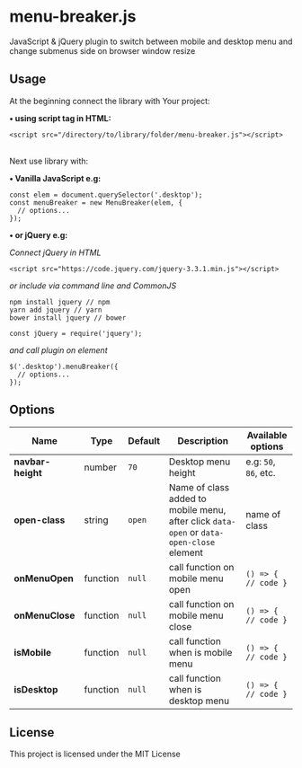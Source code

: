 # menu-breaker.js

JavaScript & jQuery plugin to switch between mobile and desktop menu and change submenus side on browser window resize

## Usage
At the beginning connect the library with Your project:

**&bull; using script tag in HTML:**
```
<script src="/directory/to/library/folder/menu-breaker.js"></script>
```

<br>
Next use library with:

**&bull; Vanilla JavaScript e.g:**
```
const elem = document.querySelector('.desktop');
const menuBreaker = new MenuBreaker(elem, {
  // options...
});
```

**&bull; or jQuery e.g:**

*Connect jQuery in HTML*
```
<script src="https://code.jquery.com/jquery-3.3.1.min.js"></script>
```

*or include via command line and CommonJS*
```
npm install jquery // npm
yarn add jquery // yarn
bower install jquery // bower
```

```
const jQuery = require('jquery');
```

*and call plugin on element*
```
$('.desktop').menuBreaker({
  // options...
});
```

## Options
Name | Type | Default | Description | Available options
-|-|-|-|-
**navbar-height** | number | `70` | Desktop menu height | e.g: `50`, `86`, etc.
**open-class** | string | `open` | Name of class added to mobile menu, after click `data-open` or `data-open-close` element | name of class
**onMenuOpen** | function | `null` | call function on mobile menu open | `() => { // code }`
**onMenuClose** | function | `null` | call function on mobile menu close | `() => { // code }`
**isMobile** | function | `null` | call function when is mobile menu | `() => { // code }`
**isDesktop** | function | `null` | call function when is desktop menu | `() => { // code }`

## License
This project is licensed under the MIT License
